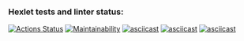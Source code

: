 ### Hexlet tests and linter status:
[![Actions Status](https://github.com/DaniilDeFacto/java-project-61/workflows/hexlet-check/badge.svg)](https://github.com/DaniilDeFacto/java-project-61/actions)
[![Maintainability](https://api.codeclimate.com/v1/badges/f6c0ebbda26ab826d609/maintainability)](https://codeclimate.com/github/DaniilDeFacto/java-project-61/maintainability)
[![asciicast](https://asciinema.org/a/NKYRNojYlAhpMchPjOSHkNQyh.svg)](https://asciinema.org/a/NKYRNojYlAhpMchPjOSHkNQyh)
[![asciicast](https://asciinema.org/a/K0FM0qZ8Ne2YkgPZPWZi8sNu8.svg)](https://asciinema.org/a/K0FM0qZ8Ne2YkgPZPWZi8sNu8)
[![asciicast](https://asciinema.org/a/haqiEv8V89q9jgvHvnoHXiOWZ.svg)](https://asciinema.org/a/haqiEv8V89q9jgvHvnoHXiOWZ)
